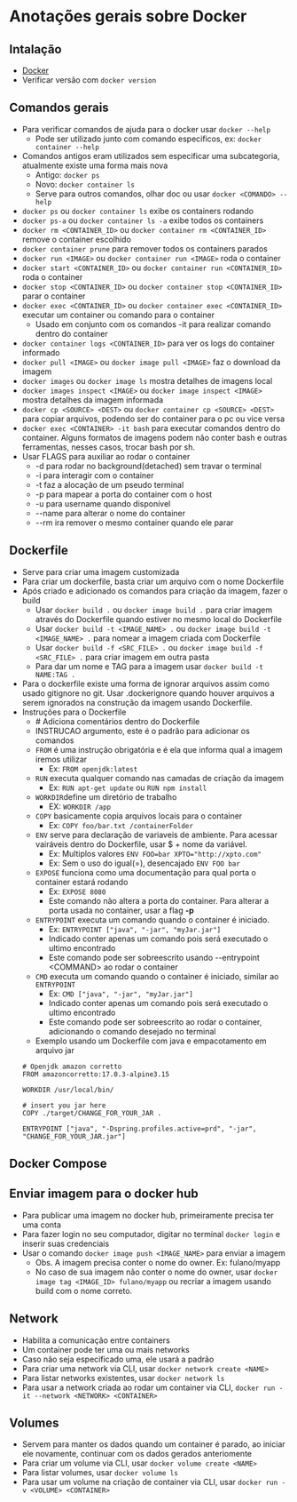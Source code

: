 # Anotações gerais sobre Docker

## Intalação
- [Docker](https://docs.docker.com/get-docker/)
- Verificar versão com `docker version`

## Comandos gerais
- Para verificar comandos de ajuda para o docker usar `docker --help`
    - Pode ser utilizado junto com comando especificos, ex: `docker container --help`
- Comandos antigos eram utilizados sem especificar uma subcategoria, atualmente existe uma forma mais nova
    - Antigo: `docker ps`
    - Novo: `docker container ls`
    - Serve para outros comandos, olhar doc ou usar `docker <COMANDO> --help`
- `docker ps` ou `docker container ls` exibe os containers rodando
- `docker ps-a` ou `docker container ls -a` exibe todos os containers
- `docker rm <CONTAINER_ID>` ou `docker container rm <CONTAINER_ID>` remove o container escolhido
- `docker container prune` para remover todos os containers parados
- `docker run <IMAGE>` ou `docker container run <IMAGE>` roda o container
- `docker start <CONTAINER_ID>` ou `docker container run <CONTAINER_ID>` roda o container
- `docker stop <CONTAINER_ID>` ou `docker container stop <CONTAINER_ID>` parar o container
- `docker exec <CONTAINER_ID>` ou `docker container exec <CONTAINER_ID>` executar um container ou comando para o container
    - Usado em conjunto com os comandos -it para realizar comando dentro do container
- `docker container logs <CONTAINER_ID>` para ver os logs do container informado
- `docker pull <IMAGE>` ou `docker image pull <IMAGE>` faz o download da imagem
- `docker images` ou `docker image ls` mostra detalhes de imagens local
- `docker images inspect <IMAGE>` ou `docker image inspect <IMAGE>` mostra detalhes da imagem informada
- `docker cp <SOURCE> <DEST>` ou `docker container cp <SOURCE> <DEST>` para copiar arquivos, podendo ser do container para o pc ou vice versa
- `docker exec <CONTAINER> -it bash` para executar comandos dentro do container. Alguns formatos de imagens podem não conter bash e outras ferramentas, nesses casos, trocar bash por sh.
- Usar FLAGS para auxiliar ao rodar o container
    - -d para rodar no background(detached) sem travar o terminal
    - -i para interagir com o container
    - -t faz a alocação de um pseudo terminal
    - -p para mapear a porta do container com o host
    - -u para username quando disponível
    - --name para alterar o nome do container
    - --rm ira remover o mesmo container quando ele parar
## Dockerfile
- Serve para criar uma imagem customizada
- Para criar um dockerfile, basta criar um arquivo com o nome Dockerfile
- Após criado e adicionado os comandos para criação da imagem, fazer o build
    - Usar `docker build .` ou `docker image build .` para criar imagem através do Dockerfile quando estiver no mesmo local do Dockerfile
    - Usar `docker build -t <IMAGE_NAME> .` ou `docker image build -t <IMAGE_NAME> .` para nomear a imagem criada com Dockerfile
    - Usar `docker build -f <SRC_FILE> .` ou `docker image build -f <SRC_FILE> .` para criar imagem em outra pasta
    - Para dar um nome e TAG para a imagem usar `docker build -t NAME:TAG .`
- Para o dockerfile existe uma forma de ignorar arquivos assim como usado gitignore no git. Usar .dockerignore quando houver arquivos a serem ignorados na construção da imagem usando Dockerfile.
- Instruções para o Dockerfile
    * \# Adiciona comentários dentro do Dockerfile
    - INSTRUCAO argumento, este é o padrão para adicionar os comandos
    - `FROM` é uma instrução obrigatória e é ela que informa qual a imagem iremos utilizar
        - Ex: `FROM openjdk:latest`
    - `RUN` executa qualquer comando nas camadas de criação da imagem
        - Ex: `RUN apt-get update` ou `RUN npm install`
    - `WORKDIR`define um diretório de trabalho
        - EX: `WORKDIR /app`
    - `COPY` basicamente copia arquivos locais para o container
        - Ex: `COPY foo/bar.txt /containerFolder`
    - `ENV` serve para declaração de variaveis de ambiente. Para acessar vairáveis dentro do Dockerfile, usar $ + nome da variável.
        - Ex: Multiplos valores `ENV FOO=bar XPTO="http://xpto.com"`
        - Ex: Sem o uso do igual(=), desencajado `ENV FOO bar`
    - `EXPOSE` funciona como uma documentação para qual porta o container estará rodando
        - Ex: `EXPOSE 8080`
        - Este comando não altera a porta do container. Para alterar a porta usada no container, usar a flag **-p**
    - `ENTRYPOINT` executa um comando quando o container é iniciado. 
        - Ex: `ENTRYPOINT ["java", "-jar", "myJar.jar"]`
        - Indicado conter apenas um comando pois será executado o ultimo encontrado
        - Este comando pode ser sobreescrito usando --entrypoint \<COMMAND\> ao rodar o container
    - `CMD` executa um comando quando o container é iniciado, similar ao `ENTRYPOINT`
        - Ex: `CMD ["java", "-jar", "myJar.jar"]`
        - Indicado conter apenas um comando pois será executado o ultimo encontrado
        - Este comando pode ser sobreescrito ao rodar o container, adicionando o comando desejado no terminal
    - Exemplo usando um Dockerfile com java e empacotamento em arquivo jar
    ```
    # Openjdk amazon corretto
    FROM amazoncorretto:17.0.3-alpine3.15

    WORKDIR /usr/local/bin/

    # insert you jar here
    COPY ./target/CHANGE_FOR_YOUR_JAR .

    ENTRYPOINT ["java", "-Dspring.profiles.active=prd", "-jar", "CHANGE_FOR_YOUR_JAR.jar"]
    ```

## Docker Compose

## Enviar imagem para o docker hub
- Para publicar uma imagem no docker hub, primeiramente precisa ter uma conta
- Para fazer login no seu computador, digitar no terminal `docker login` e inserir suas credenciais
- Usar o comando `docker image push <IMAGE_NAME>` para enviar a imagem
    - Obs. A imagem precisa conter o nome do owner. Ex: fulano/myapp
    - No caso de sua imagem não conter o nome do owner, usar `docker image tag <IMAGE_ID> fulano/myapp` ou recriar a imagem usando build com o nome correto.

## Network
- Habilita a comunicação entre containers
- Um container pode ter uma ou mais networks
- Caso não seja especificado uma, ele usará a padrão
- Para criar uma network via CLI, usar `docker network create <NAME>`
- Para listar networks existentes, usar `docker network ls`
- Para usar a network criada ao rodar um container via CLI, `docker run -it --network <NETWORK> <CONTAINER>`


## Volumes
- Servem para manter os dados quando um container é parado, ao iniciar ele novamente, continuar com os dados gerados anteriomente
- Para criar um volume via CLI, usar `docker volume create <NAME>`
- Para listar volumes, usar `docker volume ls`
- Para usar um volume na criação de container via CLI, usar `docker run -v <VOLUME> <CONTAINER>`